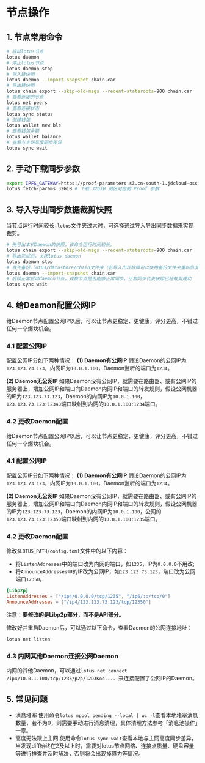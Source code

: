 # 节点操作
## 1. 节点常用命令
```sh
# 启动lotus节点
lotus daemon
# 停止lotus节点
lotus daemon stop
# 导入链快照
lotus daemon --import-snapshot chain.car 
# 导出链快照
lotus chain export --skip-old-msgs --recent-stateroots=900 chain.car
# 查看连接的节点
lotus net peers
# 查看连接状态
lotus sync status
# 创建钱包
lotus wallet new bls
# 查看钱包余额
lotus wallet balance
# 查看与主网高度同步差异
lotus sync wait
```
## 2. 手动下载同步参数
```sh
export IPFS_GATEWAY=https://proof-parameters.s3.cn-south-1.jdcloud-oss.com/ipfs #设置国内下载源
lotus fetch-params 32GiB # 下载 32GiB 扇区对应的 Proof 参数
```
## 3. 导入导出同步数据裁剪快照
当节点运行时间较长`.lotus`文件夹过大时，可选择通过导入导出同步数据来实现裁剪。
```sh
# 先导出本机Daemon的快照，该命令运行时间较长。
lotus chain export --skip-old-msgs --recent-stateroots=900 chain.car
# 导出完成后，关闭lotus daemon
lotus daemon stop
# 首先备份.lotus/datastore/chain文件夹（若导入出现故障可以使用备份文件夹重新恢复即可），清空chain文件夹后进行导入
lotus daemon --import-snapshot chain.car 
# 后续正常启动daemon节点，观察节点是否能够正常同步，正常同步代表快照已经裁剪成功
lotus sync wait
```

## 4. 给Deamon配置公网IP
给Daemon节点配置公网IP以后，可以让节点更稳定、更健康，评分更高，不错过任何一个爆块机会。

### 4.1 配置公网IP
配置公网IP分如下两种情况：
**(1) Daemon有公网IP**
假设Daemon的公网IP为`123.123.73.123`，内网IP为`10.0.1.100`，Daemon监听的端口为`1234`。

**(2) Daemon无公网IP**
如果Daemon没有公网IP，就需要在路由器、或有公网IP的服务器上，增加公网IP和端口向Daemon内网IP和端口的转发规则，假设公网机器的IP为`123.123.73.123`，Daemon的内网IP为`10.0.1.100`，`123.123.73.123:12340`端口映射到内网的`10.0.1.100:1234`端口。

### 4.2 更改Daemon配置
给Daemon节点配置公网IP以后，可以让节点更稳定、更健康，评分更高，不错过任何一个爆块机会。

### 4.1 配置公网IP
配置公网IP分如下两种情况：
**(1) Daemon有公网IP**
假设Daemon的公网IP为`123.123.73.123`，内网IP为`10.0.1.100`，Daemon监听的端口为`1234`。

**(2) Daemon无公网IP**
如果Daemon没有公网IP，就需要在路由器、或有公网IP的服务器上，增加公网IP和端口向Daemon内网IP和端口的转发规则，假设公网机器的IP为`123.123.73.123`，Daemon的内网IP为`10.0.1.100`，公网的`123.123.73.123:12350`端口映射到内网的`10.0.1.100:1235`端口。

### 4.2 更改Daemon配置
修改`$LOTUS_PATH/config.toml`文件中的以下内容：
- 将`ListenAddresses`中的端口改为内网的端口，如`1235`，IP为`0.0.0.0`不用改;
- 将`AnnounceAddresses`中的IP改为公网IP，如`123.123.73.123`，端口改为公网端口`12350`。
```toml
[Libp2p]
ListenAddresses = ["/ip4/0.0.0.0/tcp/1235", "/ip6/::/tcp/0"]
AnnounceAddresses = ["/ip4/123.123.73.123/tcp/12350"]
```
注意：**要修改的是Libp2p部分，而不是API部分。**

修改好并重启Daemon后，可以通过以下命令，查看Daemon的公网连接地址：
```sh
lotus net listen
```

### 4.3 内网其他Daemon连接公网Daemon
内网的其他Daemon，可以通过`lotus net connect /ip4/10.0.1.100/tcp/1235/p2p/12D3Koo.....`来连接配置了公网IP的Daemon。

## 5. 常见问题
- 消息堵塞
使用命令`lotus mpool pending --local | wc -l`查看本地堵塞消息数量，若不为0，则需要手动进行消息清理，具体清理方法参考「消息池操作」一章。
- 高度无法跟上主网
使用命令`lotus sync wait`查看本地与主网高度同步差异，当发现diff始终在2及以上时，需要对lotus节点网络、连接点质量、硬盘容量等进行排查并及时解决，否则将会出现掉算力等情况。